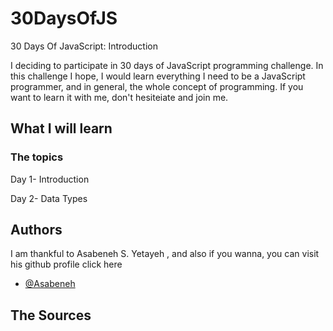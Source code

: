 
# 30DaysOfJS

30 Days Of JavaScript: Introduction

I deciding to participate in 30 days of JavaScript programming challenge. 
In this challenge I hope, I would learn everything I need to be a JavaScript programmer, and in general, the whole concept of programming. If you want to learn it with me, don't hesiteiate and join me.





## What I will learn
### The topics

Day 1-	Introduction

Day 2-	Data Types



## Authors

I am thankful to Asabeneh S. Yetayeh , and also if you wanna, you can visit his github profile click here 

- [@Asabeneh](https://www.github.com/octokatherine)

## The Sources


